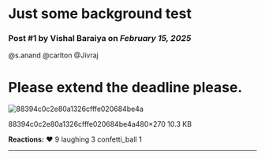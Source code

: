 # Just some background test

### Post #1 by **Vishal Baraiya** on *February 15, 2025*
@s.anand @carlton @Jivraj

# Please extend the deadline please.

![88394c0c2e80a1326cfffe020684be4a](https://europe1.discourse-cdn.com/flex013/uploads/iitm/original/3X/7/7/7742d688f4b033b15ac1a4af0c1f2eda19c31093.jpeg)

88394c0c2e80a1326cfffe020684be4a480×270 10.3 KB

**Reactions:** ❤️ 9 laughing 3 confetti_ball 1

---
